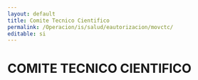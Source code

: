 ```yaml
---
layout: default
title: Comite Tecnico Cientifico
permalink: /Operacion/is/salud/eautorizacion/movctc/
editable: si
---
```


# COMITE TECNICO CIENTIFICO

